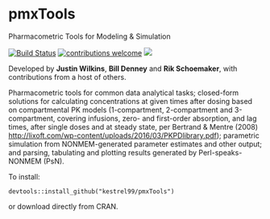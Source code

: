 # pmxTools
Pharmacometric Tools for Modeling &amp; Simulation

[![Build Status](https://travis-ci.org/kestrel99/pmxTools.png?branch=master)](https://travis-ci.org/kestrel99/pmxTools)
[![contributions welcome](https://img.shields.io/badge/contributions-welcome-brightgreen.svg?style=flat)](https://github.com/kestrel99/pmxTools/issues)
[![](https://www.r-pkg.org/badges/version/pmxTools?color=orange)](https://cran.r-project.org/package=pmxTools)
<!--[![HitCount](http://hits.dwyl.io/kestrel99/pmxTools.svg)](http://hits.dwyl.io/kestrel99/pmxTools)-->

Developed by **Justin Wilkins**, **Bill Denney** and **Rik Schoemaker**, with contributions from a host of others.

Pharmacometric tools for common data analytical tasks; closed-form solutions for calculating concentrations at given 
    times after dosing based on compartmental PK models (1-compartment, 2-compartment and 3-compartment, covering infusions, zero- 
    and first-order absorption, and lag times, after single doses and at steady state, per Bertrand & Mentre (2008) 
    <http://lixoft.com/wp-content/uploads/2016/03/PKPDlibrary.pdf>); parametric simulation from NONMEM-generated parameter estimates 
    and other output; and parsing, tabulating and plotting results generated by Perl-speaks-NONMEM (PsN).
    
To install:

```{r}
devtools::install_github("kestrel99/pmxTools")
```

or download directly from CRAN.

